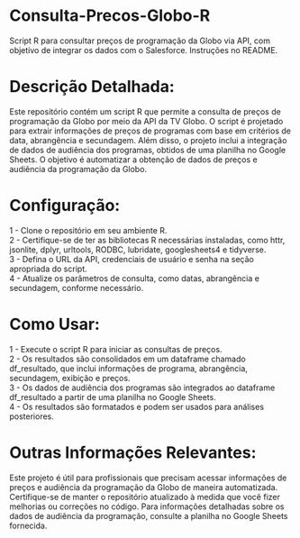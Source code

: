# Consulta-Precos-Globo-R
Script R para consultar preços de programação da Globo via API, com objetivo de integrar os dados com o Salesforce. Instruções no README.

# Descrição Detalhada:
Este repositório contém um script R que permite a consulta de preços de programação da Globo por meio da API da TV Globo. O script é projetado para extrair informações de preços de programas com base em critérios de data, abrangência e secundagem. Além disso, o projeto inclui a integração de dados de audiência dos programas, obtidos de uma planilha no Google Sheets. O objetivo é automatizar a obtenção de dados de preços e audiência da programação da Globo.

# Configuração:
1 - Clone o repositório em seu ambiente R.<br>
2 - Certifique-se de ter as bibliotecas R necessárias instaladas, como httr, jsonlite, dplyr, urltools, RODBC, lubridate, googlesheets4 e tidyverse.<br>
3 - Defina o URL da API, credenciais de usuário e senha na seção apropriada do script.<br>
4 - Atualize os parâmetros de consulta, como datas, abrangência e secundagem, conforme necessário.<br>


# Como Usar:
1 - Execute o script R para iniciar as consultas de preços.<br>
2 - Os resultados são consolidados em um dataframe chamado df_resultado, que inclui informações de programa, abrangência, secundagem, exibição e preços.<br>
3 - Os dados de audiência dos programas são integrados ao dataframe df_resultado a partir de uma planilha no Google Sheets.<br>
4 - Os resultados são formatados e podem ser usados para análises posteriores.<br>

# Outras Informações Relevantes:

Este projeto é útil para profissionais que precisam acessar informações de preços e audiência da programação da Globo de maneira automatizada.
Certifique-se de manter o repositório atualizado à medida que você fizer melhorias ou correções no código.
Para informações detalhadas sobre os dados de audiência da programação, consulte a planilha no Google Sheets fornecida.
